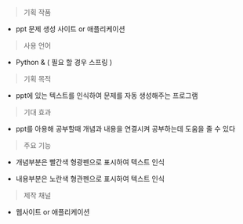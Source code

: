
> 기획 작품 

- ppt 문제 생성 사이트 or 애플리케이션

> 사용 언어

- Python & ( 필요 할 경우 스프링 )

>기획  목적

- ppt에 있는 텍스트를 인식하여 문제를 자동 생성해주는 프로그램

>기대 효과

- ppt를 아용해 공부할때 개념과 내용을 연결시켜 공부하는데 도움을 줄 수 있다

>주요 기능

- 개념부분은 빨간색 형광펜으로 표시하여 텍스트 인식

- 내용부분은 노란색 형관펜으로 표시하여 텍스트 인식


>제작 채널

- 웹사이트 or 애플리케이션

